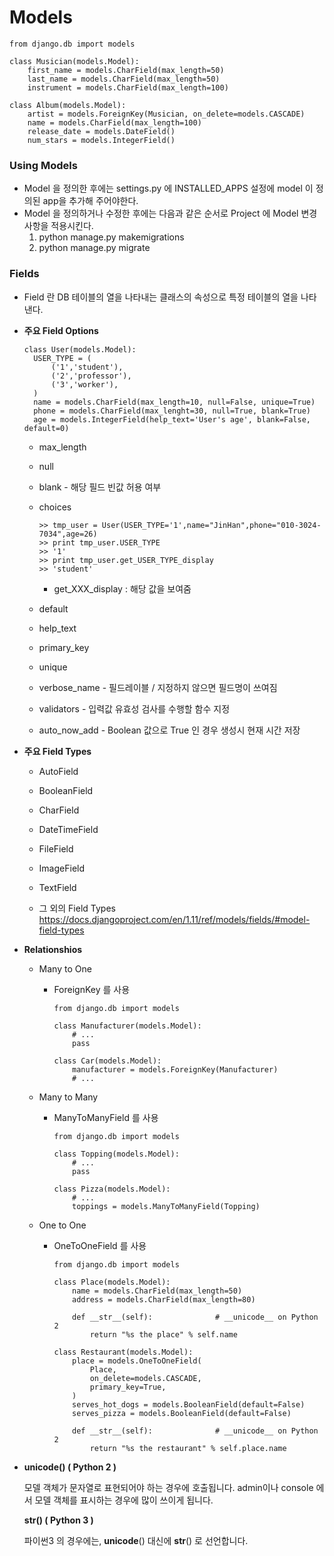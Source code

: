 # Models

~~~
from django.db import models

class Musician(models.Model):
    first_name = models.CharField(max_length=50)
    last_name = models.CharField(max_length=50)
    instrument = models.CharField(max_length=100)

class Album(models.Model):
    artist = models.ForeignKey(Musician, on_delete=models.CASCADE)
    name = models.CharField(max_length=100)
    release_date = models.DateField()
    num_stars = models.IntegerField()
~~~

### Using Models

- Model 을 정의한 후에는 settings.py 에 INSTALLED_APPS 설정에 model 이 정의된 app을 추가해 주어야한다.
- Model 을 정의하거나 수정한 후에는 다음과 같은 순서로 Project 에 Model 변경사항을 적용시킨다.
  1. python manage.py makemigrations
  2. python manage.py migrate

### Fields

- Field 란 DB 테이블의 열을 나타내는 클래스의 속성으로 특정 테이블의 열을 나타낸다.

- **주요 Field Options**

  ~~~
  class User(models.Model):
  	USER_TYPE = (
  		('1','student'),
  		('2','professor'),
  		('3','worker'),
  	)
  	name = models.CharField(max_length=10, null=False, unique=True)
  	phone = models.CharField(max_lenght=30, null=True, blank=True)
  	age = models.IntegerField(help_text='User's age', blank=False, default=0)
  ~~~

  - max_length


  - null

  - blank - 해당 필드 빈값 허용 여부

  - choices

    ~~~
    >> tmp_user = User(USER_TYPE='1',name="JinHan",phone="010-3024-7034",age=26)
    >> print tmp_user.USER_TYPE
    >> '1'
    >> print tmp_user.get_USER_TYPE_display
    >> 'student'
    ~~~

    - get_XXX_display : 해당 값을 보여줌

  - default

  - help_text

  - primary_key

  - unique

  - verbose_name - 필드레이블 / 지정하지 않으면 필드명이 쓰여짐

  - validators  - 입력값 유효성 검사를 수행할 함수 지정

  - auto_now_add - Boolean 값으로 True 인 경우 생성시 현재 시간 저장

- **주요 Field Types**

  - AutoField
  - BooleanField


  - CharField
  - DateTimeField
  - FileField
  - ImageField
  - TextField
  - 그 외의 Field Types  https://docs.djangoproject.com/en/1.11/ref/models/fields/#model-field-types

- **Relationshios**

  - Many to One

    - ForeignKey 를 사용

      ~~~
      from django.db import models

      class Manufacturer(models.Model):
          # ...
          pass

      class Car(models.Model):
          manufacturer = models.ForeignKey(Manufacturer)
          # ...
      ~~~

  - Many to Many

    - ManyToManyField 를 사용

      ~~~
      from django.db import models

      class Topping(models.Model):
          # ...
          pass

      class Pizza(models.Model):
          # ...
          toppings = models.ManyToManyField(Topping)
      ~~~

  - One to One

    - OneToOneField 를 사용

      ~~~
      from django.db import models

      class Place(models.Model):
          name = models.CharField(max_length=50)
          address = models.CharField(max_length=80)

          def __str__(self):              # __unicode__ on Python 2
              return "%s the place" % self.name

      class Restaurant(models.Model):
          place = models.OneToOneField(
              Place,
              on_delete=models.CASCADE,
              primary_key=True,
          )
          serves_hot_dogs = models.BooleanField(default=False)
          serves_pizza = models.BooleanField(default=False)

          def __str__(self):              # __unicode__ on Python 2
              return "%s the restaurant" % self.place.name
      ~~~

- **__unicode__() ( Python 2 )**

  모델 객체가 문자열로 표현되어야 하는 경우에 호출됩니다. admin이나 console 에서 모델 객체를 표시하는 경우에 많이 쓰이게 됩니다.  

  **__str__() ( Python 3 )**

  파이썬3 의 경우에는, __unicode__() 대신에 __str__() 로 선언합니다.